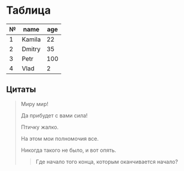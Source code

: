 # Таблица
|№|name|age|
 -|----|---
 1|Kamila|22
 2|Dmitry|35
 3|Petr|100
 4|Vlad|2

 ## Цитаты
 > Миру мир!
 >
 > Да прибудет с вами сила!
 >
 > Птичку жалко.
 >
 > На этом мои полномочия все.
 >
 > Никогда такого не было, и вот опять.
 >> Где начало того конца, которым оканчивается начало?
